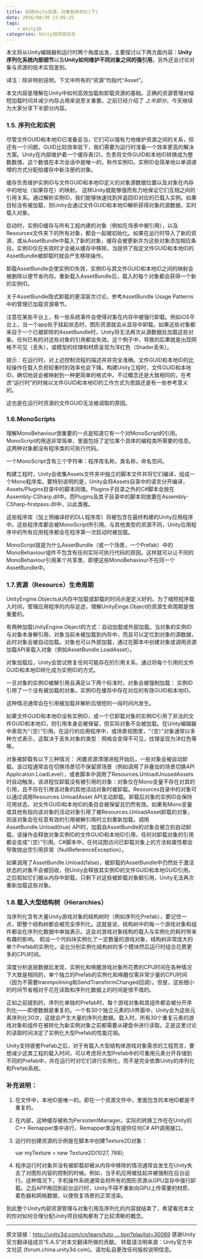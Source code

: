 ```yaml
---
title: 玩转Unity资源，对象和序列化(下)
date: 2016/08/30 22:05:25
tags: 
    - Unity3D
categories: Unity3D项目日志
---
```




本文将从Unity编辑器和运行时两个角度出发，主要探讨以下两方面内容：**Unity序列化系统内部细节**以及**Unity如何维护不同对象之间的强引用**。另外还会讨论对象与资源的技术实现差别。

译注：除非特别说明，下文中所有的“资源”均指代“Asset”。



本文内容是理解在Unity中如何高效加载和卸载资源的基础。正确的资源管理对缩短加载时间并减少内存占用来说至关重要。之前已经介绍了 *上半部分*，今天继续为大家分享下半部分内容。

<!-- more -->

### 1.5. 序列化和实例

尽管文件GUID和本地ID已准备妥当，它们可以强有力地维护资源之间的关系，但还有一个问题，GUID比较效率低下，我们需要为运行时准备一个效率更高的解决方案。Unity在内部维护着一个缓存表(2)，负责将文件GUID和本地ID转换成为整数数值，这个数值在本次会话中是唯一的，称作实例ID。实例ID会简单地以单调递增的方式分配给缓存中新注册的对象。

缓存负责维护实例ID与文件GUID和本地ID定义的对象源数据位置以及对象在内存中的地址（如果存在）的映射。 这样Unity就能够强而有力地保证它们互相之间的引用关系。通过解析实例ID，我们能够快速找到并返回ID对应的已载入实例。如果目标没有被加载，则Unity会通过文件GUID和本地ID解析获得对象的源数据，实时载入对象。

启动时，实例ID缓存与所有工程内建的对象（例如在场景中被引用），以及Resources文件夹下的所有对象，都会一起被初始化。如果在运行时导入了新的资源，或从AssetBundle中载入了新的对象，缓存会被更新并为这些对象添加相应条目。实例ID仅在失效时才会被从缓存中移除，当提供了指定文件GUID和本地ID的AssetBundle被卸载时就会产生移除操作。

卸载AssetBundle会使实例ID失效，实例ID与其文件GUID和本地ID之间的映射会被删除以便节省内存。重新载入AssetBundle后，载入的每个对象都会获得一个新的实例ID。

关于AssetBundle隐式卸载的更深层次讨论，参考AssetBundle Usage Patterns中的管理已加载资源章节。

注意在某些平台上，有一些系统事件会使得对象在内存中被强行卸载。例如iOS平台上，当一个app处于挂起状态时，图形资源就会从显存中卸载。如果这些对象都来自于一个已被卸除的AssetBundle时，Unity将无法再次从源数据处加载这些对象。任何已有的对这些对象的引用都会失效。这个例子中，导致的后果就是出现网格不可见（丢失），或模型的纹理和材质呈现为洋红色（Shader丢失）。

提示：在运行时，对上述控制流程的描述并非完全准确。文件GUID和本地ID的比较操作在载入负担较重时的效率也会下降。构建Unity工程时，文件GUID和本地ID，确切地说会被映射到一种更简单的格式中。不过概念还是大致相同的，在考虑“运行时”的时候以文件GUID和本地ID的工作方式为思路还是有一些参考意义的。

这也是在运行时资源的文件GUID无法被调取的原因。

### 1.6.MonoScripts

理解MonoBehaviour很重要的一点是知道它有一个对MonoScript的引用。MonoScript的用途非常简单，里面包括了定位某个具体的编程类所需要的信息。这两种对象都没有程序类的可执行代码。

一个MonoScript含有三个字符串：程序库名称，类名称，命名空间。

构建工程时，Unity会收集Assets文件夹中独立的脚本文件并将它们编译，组成一个Mono程序库。要特别说明的是，Unity会将Assets目录中的语言分开编译，Assets/Plugins目录中的脚本同理。Plugins子目录之外的C#脚本会放在Assembly-CSharp.dll中。而Plugins及其子目录中的脚本则放置在Assembly-CSharp-firstpass.dll中，以此类推。

这些程序库（加上预编译好的DLL程序库）将被包含在最终构建的Unity应用程序中。这些程序库都会被MonoScript所引用。与其他类型的资源不同，Unity应用程序中的所有应用程序都会在程序第一次启动时被加载。

MonoScript就是为什么AssetBundle（或一个场景，一个Prefab）中的MonoBehaviour组件不包含有任何实际可执行代码的原因。这样就可以让不同的MonoBehaviour引用某个共享类，即便这些MonoBehaviour不在同一个AssetBundle中。

### 1.7.资源（Resource）生命周期

UnityEngine.Objects从内存中加载或卸载的时间点是定义好的。为了缩短程序载入时间，管理应用程序的内存足迹，理解UnityEinge.Object的资源生命周期是很重要的。

有两种加载UnityEngine.Object的方式：自动加载或外部加载。当对象的实例ID与对象本身解引用，对象当前未被加载到内存中，而且可以定位到对象的源数据，此时对象会被自动加载。对象也可以外部加载，通过在脚本中创建对象或调用资源加载API来载入对象（例如AssetBundle.LoadAsset）。

对象加载后，Unity会尝试修复任何可能存在的引用关系，通过将每个引用的文件GUID和本地ID转化成为实例ID的方式。

一旦对象的实例ID被解引用且满足以下两个标准时，对象会被强制加载：
实例ID引用了一个没有被加载的对象。实例ID在缓存中存在对应的有效GUID和本地ID。

这种情况通常会在引用被加载并解析后很短的一段时间内发生。

如果文件GUID和本地ID没有实例ID，或一个已卸载对象的实例ID引用了非法的文件GUID和本地ID，则引用本身会被保留，但实际对象不会被加载。在Unity编辑器中表现为“（空）”引用。在运行的应用程序中，或场景视图里，“（空）”对象通常以多种方式表示，这取决于丢失对象的类型：网格会变得不可见，纹理呈现为洋红色等等。

对象被卸载有以下三种情况：
闲置资源清理进程开始后，一些对象会被自动卸载。该过程通常会在切换场景切不保留原场景（例如调用了非叠加的场景切换API Application.LoadLevel），或者脚本中调用了Resources.UnloadUnusedAssets时自动触发。该进程仅卸载没有被引用的对象：对象仅在Mono变量不存在对其的引用，且不存在引用该对象的其他活动对象时被卸载。Resources目录中的对象可以通过调用Resources.UnloadAsset API主动卸载。卸载后对象的实例ID会保持可用状态，对文件GUID和本地ID的条目会被保留且仍然有效。如果有Mono变量或其他有指向该对象的活动对象引用了被Resources.UnloadAsset卸载的对象，则该对象会在任意有效的引用被解引用时立刻重新加载。调用AssetBundle.Unload(true) API时，加载自AssetBundle的对象会被立刻自动卸载。该操作会释放对象实例ID的文件GUID和本地ID引用，任何对卸载对象的引用都会变成“（空）”引用。C#脚本中，任何试图访问已卸载对象上的方法和属性都会导致抛出空引用异常（NullReferenceException）。

如果调用了AssetBundle.Unload(false)，被卸载的AssetBundle中仍然处于激活状态的对象不会被回收，但Unity会释放其实例ID的文件GUID和本地GUID引用。之后假如它们被从内存中卸载，只剩下对这些被卸载对象额引用，Unity无法再次重新加载这些对象。

### 1.8.载入大型结构树（Hierarchies）

当序列化含有大量Unity游戏对象的结构树时（例如序列化Prefab），要记住一点，即整个结构树都会被完全序列化。这就是说，结构树中的每一个游戏对象和组件都会在序列化数据中单独表示。这会对游戏对象结构的载入与实例化的耗时带来有趣的影响。
假设一个代码块实例化了一定数量的游戏对象，结构树非常庞大的单个Prefab的实例化，会比分别实例化结构树的多个模块然后运行时组合花费更多的CPU时间。

深度分析底层数据后发现，实例化和唤醒游戏对象所花费的CPU时间在各种情况下大致是相同的，单个独立的Prefab的实例化和唤醒仅需非常少量的CPU时间（因为不需要tranmpolining和SendTransformChanged回调）。但是，这些细小的时间节省相对于花在读取和序列化数据上的时间是很不值的。

正如之前提到的，序列化单独的Prefab时，每个游戏对象和其组件都会被分开序列化——即便数据是重复的。一个有30个独立元素的UI界面中，Unity会为这些元素序列化30次，这就会产生大量的序列化数据。载入时，所有30个重复元素的游戏对象和组件在被转化为新实例对象之前都需要从硬盘中进行读取。正是这里讨论的读取时间决定了实例化大型Prefab的性能花销。

Unity支持嵌套Prefab之后，对于有载入大型结构体游戏对象需求的工程而言，要想减少这类工程的载入时间，可以考虑将大型Prefab中的可重用元素分开存储到不同的Prefab中，并在运行时对它们进行实例化，而不是完全依靠Unity的序列化和Prefab系统。

### 补充说明：

1. 在文件中，本地ID是唯一的。即在一个资源文件中，里面包含的本地ID都是不重复的。

2. 在内部，这种缓存被称为PersistentManager。实际的转换工作在在Unity的C++ Remapper类中进行，Remapper类没有提供任何C# API调用接口。

3. 运行时创建资源的示例是在脚本中创建Texture2D对象：

   var myTexture = new Texture2D(1027, 768);

4. 程序运行时对象并没有被卸载却被从内存中移除的情况通常会发生在Unity失去了对图形内容的控制的时候。例如，当手机应用被挂起并被强制在后台运行。这种情况下，手机操作系统通常会将所有的图形资源从GPU显存中强行卸载。之后APP再回到前台运行时，Unity不得不重新向GPU上传需要的材质、着色器和网格数据，以便恢复场景的正常渲染。



到此整个Unity内部资源管理与对象引用及序列化的内容就结束了，希望看完本文的你对如何合理分配Unity项目结构都有了比较清晰的概念。

------

原文链接：[http://unity3d.com/cn/learn/tuto ... tion?playlist=30089](http://unity3d.com/cn/learn/tutorials/topics/best-practices/assets-objects-and-serialization?playlist=30089)
感谢Unity官方翻译组成员“E.A.S”对本文翻译所做的贡献。
转载请注明来源：Unity官方中文社区 (forum.china.unity3d.com)。请勿私自更改任何版权说明信息。





